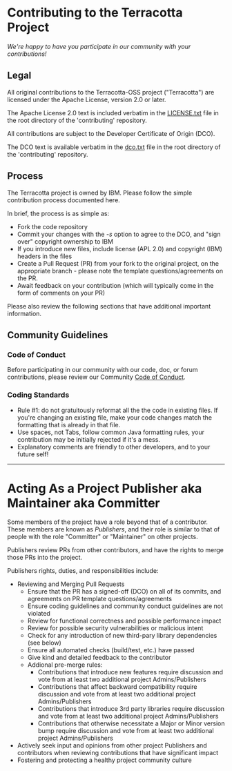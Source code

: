 
# Contributing to the Terracotta Project

_We're happy to have you participate in our community with your contributions!_

## Legal

All original contributions to the Terracotta-OSS project ("Terracotta") are licensed under the Apache License, version 2.0 or later.

The Apache License 2.0 text is included verbatim in the [LICENSE.txt](https://github.com/terracotta-oss/contributing/blob/main/LICENSE.txt) file in the root directory of the 'contributing' repository.

All contributions are subject to the Developer Certificate of Origin (DCO).

The DCO text is available verbatim in the [dco.txt](dco.txt) file in the root directory of the 'contributing' repository.

## Process

The Terracotta project is owned by IBM.  Please follow the simple contribution process documented here.

In brief, the process is as simple as:

* Fork the code repository
* Commit your changes with the _-s_ option to agree to the DCO, and "sign over" copyright ownership to IBM
* If you introduce new files, include license (APL 2.0) and copyright (IBM) headers in the files
* Create a Pull Request (PR) from your fork to the original project, on the appropriate branch - please note the template questions/agreements on the PR.
* Await feedback on your contribution (which will typically come in the form of comments on your PR)

Please also review the following sections that have additional important information.

## Community Guidelines

### Code of Conduct

Before participating in our community with our code, doc, or forum contributions, please review our Community [Code of Conduct](CODE_OF_CONDUCT.md).

### Coding Standards

* Rule #1: do not gratuitously reformat all the the code in existing files.  If you're changing an existing file, make your code changes match the formatting that is already in that file.
* Use spaces, not Tabs, follow common Java formatting rules, your contribution may be initially rejected if it's a mess.
* Explanatory comments are friendly to other developers, and to your future self!

---

# Acting As a Project Publisher aka Maintainer aka Committer

Some members of the project have a role beyond that of a contributor.  These members are known as _Publishers_, and their role is similar to that of people with the role "Committer" or "Maintainer" on other projects.

Publishers review PRs from other contributors, and have the rights to merge those PRs into the project.

Publishers rights, duties, and responsibilities include:
* Reviewing and Merging Pull Requests
  - Ensure that the PR has a signed-off (DCO) on all of its commits, and agreements on PR template questions/agreements
  - Ensure coding guidelines and community conduct guidelines are not violated
  - Review for functional correctness and possible performance impact
  - Review for possible security vulnerabilities or malicious intent
  - Check for any introduction of new third-pary library dependencies (see below)
  - Ensure all automated checks (build/test, etc.) have passed
  - Give kind and detailed feedback to the contributor
  - Addional pre-merge rules:
    - Contributions that introduce new features require discussion and vote from at least two additional project Admins/Publishers
    - Contributions that affect backward compatibility require discussion and vote from at least two additional project Admins/Publishers
    - Contributions that introduce 3rd party libraries require discussion and vote from at least two additional project Admins/Publishers
    - Contributions that otherwise necessitate a Major or Minor version bump require discussion and vote from at least two additional project Admins/Publishers
* Actively seek input and opinions from other project Publishers and contributors when reviewing contributions that have significant impact
* Fostering and protecting a healthy project community culture
